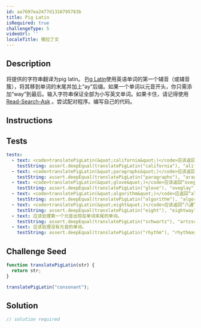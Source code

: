 ```yaml
---
id: aa7697ea2477d1316795783b
title: Pig Latin
isRequired: true
challengeType: 5
videoUrl: ''
localeTitle: 猪拉丁文
---
```


## Description
<section id="description">将提供的字符串翻译为pig latin。 <a href="http://en.wikipedia.org/wiki/Pig_Latin" target="_blank">Pig Latin</a>使用英语单词的第一个辅音（或辅音簇），将其移到单词的末尾并加上“ay”后缀。如果一个单词以元音开头，你只需添加“way”到最后。输入字符串保证全部为小写英文单词。如果卡住，请记得使用<a href="http://forum.freecodecamp.org/t/how-to-get-help-when-you-are-stuck/19514" target="_blank">Read-Search-Ask</a> 。尝试配对程序。编写自己的代码。 </section>

## Instructions
<section id="instructions">
</section>

## Tests
<section id='tests'>

```yml
tests:
  - text: <code>translatePigLatin(&quot;california&quot;)</code>应该返回“aliforniacay”。
    testString: assert.deepEqual(translatePigLatin("california"), "aliforniacay", '<code>translatePigLatin("california")</code> should return "aliforniacay".');
  - text: <code>translatePigLatin(&quot;paragraphs&quot;)</code>应该返回“aragraphspay”。
    testString: assert.deepEqual(translatePigLatin("paragraphs"), "aragraphspay", '<code>translatePigLatin("paragraphs")</code> should return "aragraphspay".');
  - text: <code>translatePigLatin(&quot;glove&quot;)</code>应该返回“oveglay”。
    testString: assert.deepEqual(translatePigLatin("glove"), "oveglay", '<code>translatePigLatin("glove")</code> should return "oveglay".');
  - text: <code>translatePigLatin(&quot;algorithm&quot;)</code>应返回“algorithmway”。
    testString: assert.deepEqual(translatePigLatin("algorithm"), "algorithmway", '<code>translatePigLatin("algorithm")</code> should return "algorithmway".');
  - text: <code>translatePigLatin(&quot;eight&quot;)</code>应该返回“八通”。
    testString: assert.deepEqual(translatePigLatin("eight"), "eightway", '<code>translatePigLatin("eight")</code> should return "eightway".');
  - text: 应该处理第一个元音出现在单词末尾的单词。
    testString: assert.deepEqual(translatePigLatin("schwartz"), "artzschway", 'Should handle words where the first vowel comes in the end of the word.');
  - text: 应该处理没有元音的单词。
    testString: assert.deepEqual(translatePigLatin("rhythm"), "rhythmay", 'Should handle words without vowels.');

```

</section>

## Challenge Seed
<section id='challengeSeed'>

<div id='js-seed'>

```js
function translatePigLatin(str) {
  return str;
}

translatePigLatin("consonant");

```

</div>



</section>

## Solution
<section id='solution'>

```js
// solution required
```
</section>

